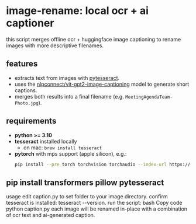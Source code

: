 # image-rename: local ocr + ai captioner

this script merges offline ocr + huggingface image captioning to rename images with more descriptive filenames.

## features
- extracts text from images with [pytesseract](https://github.com/madmaze/pytesseract).
- uses the [nlpconnect/vit-gpt2-image-captioning](https://huggingface.co/nlpconnect/vit-gpt2-image-captioning) model to generate short captions.
- merges both results into a final filename (e.g. `MeetingAgendaTeam-Photo.jpg`).

## requirements
- **python >= 3.10**
- **tesseract** installed locally  
  - on mac: `brew install tesseract`
- **pytorch** with mps support (apple silicon), e.g.:  
  ```bash
  pip install --pre torch torchvision torchaudio --index-url https://download.pytorch.org/whl/nightly/cpu


## pip install transformers pillow pytesseract

usage
edit caption.py to set folder to your image directory.
confirm tesseract is installed: tesseract --version.
run the script:
bash
Copy code
python caption.py
each image will be renamed in-place with a combination of ocr text and ai-generated caption.
 
